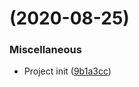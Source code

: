 #  (2020-08-25)


### Miscellaneous

- Project init ([9b1a3cc](https://github.com/Miczeq22/brainflash-api/commit/9b1a3ccbef846626a7cc0dfb0dbe02e53b0b996d))

